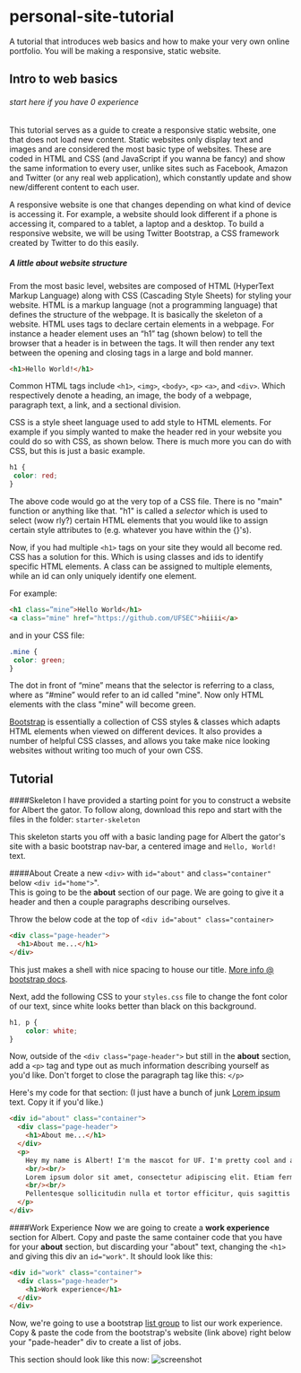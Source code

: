 # personal-site-tutorial
A tutorial that introduces web basics and how to make your very own online portfolio.
You will be making a responsive, static website.
## Intro to web basics 
###### start here if you have 0 experience

This tutorial serves as a guide to create a responsive static website, one that
does not load new content. Static websites only display text and images and are
considered the most basic type of websites. These are coded in HTML and CSS (and JavaScript if you wanna be fancy) and show
the same information to every user, unlike sites such as Facebook, Amazon and Twitter (or any real web application), which
constantly update and show new/different content to each user.

A responsive website is one that changes depending on what kind of device is accessing
it. For example, a website should look different if a phone is accessing it, compared to a
tablet, a laptop and a desktop. To build a responsive website, we will be using Twitter
Bootstrap, a CSS framework created by Twitter to do this easily.

##### A little about website structure

From the most basic level, websites are composed of HTML (HyperText Markup
Language) along with CSS (Cascading Style Sheets) for styling your website. HTML is a markup
language (not a programming language) that defines the structure of the webpage. It is
basically the skeleton of a website. HTML uses tags to declare certain elements in a
webpage. For instance a header element uses an “h1” tag (shown below) to tell the
browser that a header is in between the tags. It will then render any text between the
opening and closing tags in a large and bold manner.

```html
<h1>Hello World!</h1>
```

Common HTML tags include `<h1>`, `<img>`, `<body>`, `<p>` `<a>`, and
`<div>`. Which respectively denote a heading, an image, the body of a webpage,
paragraph text, a link, and a sectional division.

CSS is a style sheet language used to add style to HTML elements. For example if you
simply wanted to make the header red in your website you could do so with CSS, as
shown below. There is much more you can do with CSS, but this is just a basic example.

```css
h1 {
 color: red;
}
```
The above code would go at the very top of a CSS file. There is no "main" function or anything like that. "h1" is called a *selector* which is used to select (wow rly?) certain HTML elements that you would like to assign certain style attributes to (e.g. whatever you have within the {}'s).

Now, if you had multiple `<h1>` tags on your site they would all become red. CSS
has a solution for this. Which is using classes and ids to identify specific HTML elements.
A class can be assigned to multiple elements, while an id can only uniquely identify one
element.   

For example:

```html
<h1 class=”mine”>Hello World</h1>
<a class="mine" href="https://github.com/UFSEC">hiiii</a>
```
and in your CSS file:
```css
.mine {
 color: green;
}
```
The dot in front of “mine” means that the selector is referring to a class, where as “#mine” would refer to an id called "mine". Now only HTML elements with the class "mine" will become green.

[Bootstrap](http://getbootstrap.com/) is essentially a collection of CSS styles & classes which adapts HTML elements when
viewed on different devices. It also provides a number of helpful CSS classes, and allows you take make nice looking websites without writing too much of your own CSS.

## Tutorial
####Skeleton
I have provided a starting point for you to construct a website for Albert the gator. To follow along, download this repo and start with the files in the folder: `starter-skeleton`

This skeleton starts you off with a basic landing page for Albert the gator's site with a basic bootstrap nav-bar, a centered image and `Hello, World!` text.

####About
Create a new `<div>` with `id="about"` and `class="container"` below `<div id="home">`".  
This is going to be the **about** section of our page. We are going to give it a header and then a couple paragraphs describing ourselves.  

Throw the below code at the top of `<div id="about" class="container>`
```html
<div class="page-header">
  <h1>About me...</h1>
</div>
```
This just makes a shell with nice spacing to house our title. [More info @ bootstrap docs](http://getbootstrap.com/components/#page-header).

Next, add the following CSS to your `styles.css` file to change the font color of our text, since white looks better than black on this background.

```css
h1, p {
	color: white;
}
```

Now, outside of the `<div class="page-header">` but still in the **about** section, add a `<p>` tag and type out as much information describing yourself as you'd like.  Don't forget to close the paragraph tag like this: `</p>`

Here's my code for that section: (I just have a bunch of junk [Lorem ipsum](https://en.wikipedia.org/wiki/Lorem_ipsum) text. Copy it if you'd like.)
```html
<div id="about" class="container">
  <div class="page-header">
    <h1>About me...</h1>
  </div>
  <p>
    Hey my name is Albert! I'm the mascot for UF. I'm pretty cool and a 1337 programmer and stuff.
    <br/><br/>
    Lorem ipsum dolor sit amet, consectetur adipiscing elit. Etiam fermentum dolor massa, id consequat nisl maximus at. Nunc leo tellus, ornare eget scelerisque nec, tincidunt at mi. Aliquam dapibus porttitor purus, non luctus ex interdum ullamcorper. Nullam sapien ante, laoreet non mattis non, scelerisque vel nunc. Phasellus cursus mollis varius. Sed interdum libero quis orci tincidunt viverra. In laoreet auctor ante, vel sagittis odio porttitor at. Suspendisse sit amet sem auctor felis egestas aliquet. Mauris consequat bibendum est sit amet scelerisque. Cras accumsan nisl ligula, ut faucibus odio posuere eu.
    <br/><br/> 
    Pellentesque sollicitudin nulla et tortor efficitur, quis sagittis lectus consequat. Suspendisse efficitur nec tellus quis suscipit. Ut hendrerit eleifend metus vitae pharetra. Fusce posuere semper nulla, et scelerisque turpis viverra a. Morbi cursus tortor at finibus bibendum. Donec maximus suscipit ipsum. Sed accumsan justo dictum tristique cursus. Nunc fringilla posuere imperdiet.    
  </p>
</div>
```
####Work Experience
Now we are going to create a **work experience** section for Albert. Copy and paste the same container code that you have for your **about** section, but discarding your "about" text, changing the `<h1>` and giving this div an `id="work"`. It should look like this:
```html
<div id="work" class="container">
  <div class="page-header">
    <h1>Work experience</h1>
  </div>
</div>
```

Now, we're going to use a bootstrap [list group](http://getbootstrap.com/components/#list-group) to list our work experience. Copy & paste the code from the bootstrap's website (link above) right below your "pade-header" div to create a list of jobs.

This section should look like this now:
![screenshot](https://gyazo.com/8c18b6e6223ca57cef6a246f14a9b8a7.png)
